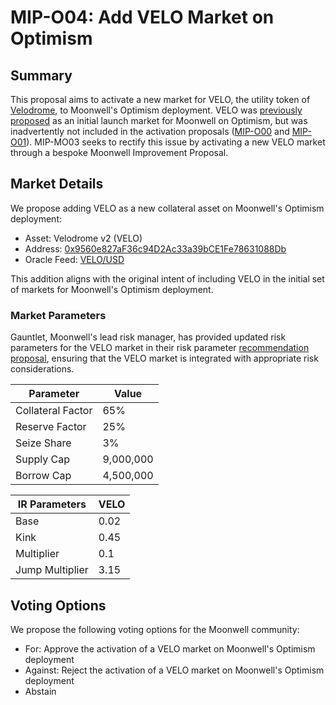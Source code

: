 # MIP-O04: Add VELO Market on Optimism

## Summary

This proposal aims to activate a new market for VELO, the utility token of
[Velodrome](https://velodrome.finance), to Moonwell's Optimism deployment. VELO
was
[previously proposed](https://forum.moonwell.fi/t/activate-moonwell-protocol-on-optimism/1045)
as an initial launch market for Moonwell on Optimism, but was inadvertently not
included in the activation proposals
([MIP-O00](https://moonwell.fi/governance/proposal/moonbeam?id=106) and
[MIP-O01](https://moonwell.fi/governance/proposal/moonbeam?id=107)). MIP-MO03
seeks to rectify this issue by activating a new VELO market through a bespoke
Moonwell Improvement Proposal.

## Market Details

We propose adding VELO as a new collateral asset on Moonwell's Optimism
deployment:

- Asset: Velodrome v2 (VELO)
- Address:
  [0x9560e827aF36c94D2Ac33a39bCE1Fe78631088Db](https://optimistic.etherscan.io/token/0x9560e827af36c94d2ac33a39bce1fe78631088db)
- Oracle Feed:
  [VELO/USD](https://optimistic.etherscan.io/address/0x0f2Ed59657e391746C1a097BDa98F2aBb94b1120)

This addition aligns with the original intent of including VELO in the initial
set of markets for Moonwell's Optimism deployment.

### Market Parameters

Gauntlet, Moonwell's lead risk manager, has provided updated risk parameters for
the VELO market in their risk parameter
[recommendation proposal](https://forum.moonwell.fi/t/gauntlet-base-optimism-moonbeam-moonriver-monthly-recommendations-2024-08-01/1151/2?),
ensuring that the VELO market is integrated with appropriate risk
considerations.

| Parameter         | Value     |
| ----------------- | --------- |
| Collateral Factor | 65%       |
| Reserve Factor    | 25%       |
| Seize Share       | 3%        |
| Supply Cap        | 9,000,000 |
| Borrow Cap        | 4,500,000 |

| IR Parameters   | VELO |
| --------------- | ---- |
| Base            | 0.02 |
| Kink            | 0.45 |
| Multiplier      | 0.1  |
| Jump Multiplier | 3.15 |

## Voting Options

We propose the following voting options for the Moonwell community:

- For: Approve the activation of a VELO market on Moonwell's Optimism deployment
- Against: Reject the activation of a VELO market on Moonwell's Optimism
  deployment
- Abstain
